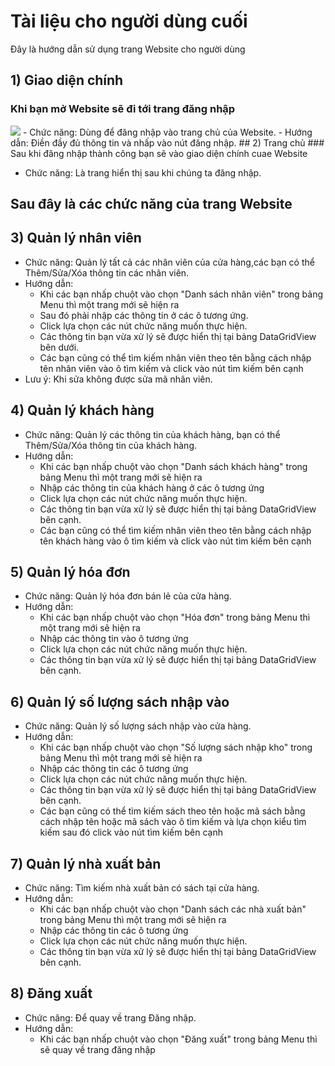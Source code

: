 

# Tài liệu cho người dùng cuối

Đây là hướng dẫn sử dụng trang Website cho người dùng

## 1) Giao diện chính
### Khi bạn mở Website sẽ đi tới trang đăng nhập
<img src="IMG/anh_dn.png;">
- Chức năng: Dùng để đăng nhập vào trang chủ của Website. 
- Hướng dẫn: Điền đầy đủ thông tin và nhấp vào nút đăng nhập.
## 2) Trang chủ
### Sau khi đăng nhập thành công bạn sẽ vào giao diện chính cuae Website

- Chức năng: Là trang hiển thị sau khi chúng ta đăng nhập. 
## Sau đây là các chức năng của trang Website
## 3) Quản lý nhân viên

- Chức năng: Quản lý tất cả các nhân viên của cửa hàng,các bạn có thể Thêm/Sửa/Xóa thông tin các nhân viên.
- Hướng dẫn:
  <ul>
    <li>Khi các bạn nhấp chuột vào chọn "Danh sách nhân viên" trong bảng Menu thì một trang mới sẽ hiện ra</li>
    <li>Sau đó phải nhập các thông tin ở các ô tương ứng.</li>
    <li>Click lựa chọn các nút chức năng muốn thực hiện.</li>
    <li>Các thông tin bạn vừa xử lý sẽ được hiển thị tại bảng DataGridView bên dưới.</li>
    <li>Các bạn cũng có thể tìm kiếm nhân viên theo tên bằng cách nhập tên nhân viên vào ô tìm kiếm và click vào nút tìm kiếm bên cạnh</li>
  </ul>
- Lưu ý: Khi sửa không được sửa mã nhân viên.
## 4) Quản lý khách hàng

* Chức năng: Quản lý các thông tin của khách hàng, bạn có thể Thêm/Sửa/Xóa thông tin của khách hàng.
* Hướng dẫn:
  <ul>
    <li>Khi các bạn nhấp chuột vào chọn "Danh sách khách hàng" trong bảng Menu thì một trang mới sẽ hiện ra</li>
    <li>Nhập các thông tin của khách hàng ở các ô tương ứng</li>
    <li>Click lựa chọn các nút chức năng muốn thực hiện.</li>
    <li>Các thông tin bạn vừa xử lý sẽ được hiển thị tại bảng DataGridView bên cạnh.</li>
     <li>Các bạn cũng có thể tìm kiếm nhân viên theo tên bằng cách nhập tên khách hàng vào ô tìm kiếm và click vào nút tìm kiếm bên cạnh</li>
  </ul>
## 5) Quản lý hóa đơn

* Chức năng: Quản lý hóa đơn bán lẻ của cửa hàng.
* Hướng dẫn:
  <ul>
    <li>Khi các bạn nhấp chuột vào chọn "Hóa đơn" trong bảng Menu thì một trang mới sẽ hiện ra</li>
    <li>Nhập các thông tin vào ô tương ứng</li>
    <li>Click lựa chọn các nút chức năng muốn thực hiện.</li>
    <li>Các thông tin bạn vừa xử lý sẽ được hiển thị tại bảng DataGridView bên cạnh.</li>
  </ul>
## 6) Quản lý số lượng sách nhập vào

* Chức năng: Quản lý số lượng sách nhập vào cửa hàng.
* Hướng dẫn:
  <ul>
    <li>Khi các bạn nhấp chuột vào chọn "Số lượng sách nhập kho" trong bảng Menu thì một trang mới sẽ hiện ra</li>
    <li>Nhập các thông tin các ô tương ứng</li>
    <li>Click lựa chọn các nút chức năng muốn thực hiện.</li>
    <li>Các thông tin bạn vừa xử lý sẽ được hiển thị tại bảng DataGridView bên cạnh.</li>
    <li>Các bạn cũng có thể tìm kiếm sách theo tên hoặc mã sách bằng cách nhập tên hoặc mã sách vào ô tìm kiếm và lựa chọn kiểu tìm kiếm sau đó click vào nút tìm kiếm bên cạnh</li>
  </ul>
## 7) Quản lý nhà xuất bản

* Chức năng: Tìm kiếm nhà xuất bản có sách tại cửa hàng.
* Hướng dẫn:
  <ul>
    <li>Khi các bạn nhấp chuột vào chọn "Danh sách các nhà xuất bản" trong bảng Menu thì một trang mới sẽ hiện ra</li>
    <li>Nhập các thông tin các ô tương ứng</li>
    <li>Click lựa chọn các nút chức năng muốn thực hiện.</li>
    <li>Các thông tin bạn vừa xử lý sẽ được hiển thị tại bảng DataGridView bên cạnh.</li>
  </ul>

## 8) Đăng xuất

* Chức năng: Để quay về trang Đăng nhập.
* Hướng dẫn: 
  <ul>
    <li>Khi các bạn nhấp chuột vào chọn "Đăng xuất" trong bảng Menu thì sẽ quay về trang đăng nhập</li>
  </ul>
